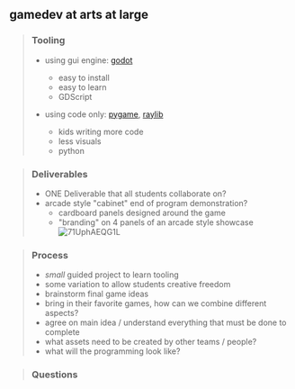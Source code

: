 ## gamedev at arts at large

>### Tooling
>* using gui engine: [godot](https://godotengine.org/)
>   * easy to install
>   * easy to learn
>   * GDScript
>
>* using code only: [pygame](https://www.pygame.org/news), [raylib](https://www.raylib.com/)
>   * kids writing more code
>   * less visuals
>   * python

>### Deliverables
>* ONE Deliverable that all students collaborate on?
>* arcade style "cabinet" end of program demonstration?
>   * cardboard panels designed around the game
>   * "branding" on 4 panels of an arcade style showcase
>![71UphAEQG1L](https://github.com/user-attachments/assets/f8d0f5b9-5476-4cc2-91f0-d50852de911f)

>### Process
>* _small_ guided project to learn tooling
>  * some variation to allow students creative freedom
>* brainstorm final game ideas
>  * bring in their favorite games, how can we combine different aspects?
>* agree on main idea / understand everything that must be done to complete
>  * what assets need to be created by other teams / people?
>  * what will the programming look like?

>### Questions
>
